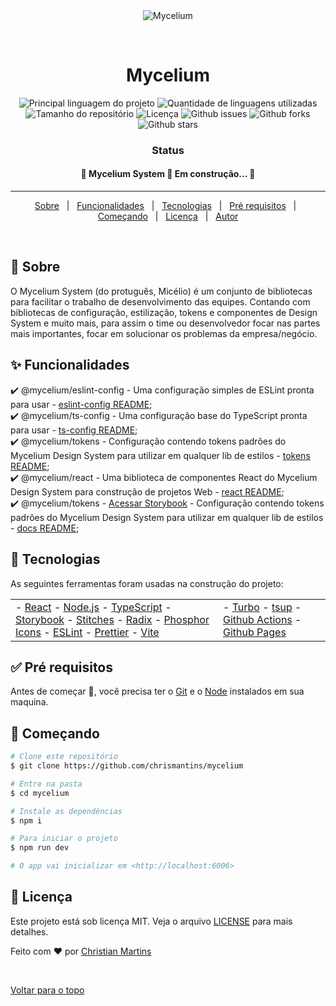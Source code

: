 <div align="center" id="top"> 
  <img src="./.github/app.gif" alt="Mycelium" />

&#xa0;

  <!-- <a href="https://mycelium.netlify.com">Demo</a> -->
</div>

<h1 align="center">Mycelium</h1>

<p align="center">
  <img alt="Principal linguagem do projeto" src="https://img.shields.io/github/languages/top/chrismantins/mycelium?color=56BEB8">

  <img alt="Quantidade de linguagens utilizadas" src="https://img.shields.io/github/languages/count/chrismantins/mycelium?color=56BEB8">

  <img alt="Tamanho do repositório" src="https://img.shields.io/github/repo-size/chrismantins/mycelium?color=56BEB8">

  <img alt="Licença" src="https://img.shields.io/github/license/chrismantins/mycelium?color=56BEB8">

  <img alt="Github issues" src="https://img.shields.io/github/issues/chrismantins/mycelium?color=56BEB8" />

  <img alt="Github forks" src="https://img.shields.io/github/forks/chrismantins/mycelium?color=56BEB8" />

  <img alt="Github stars" src="https://img.shields.io/github/stars/chrismantins/mycelium?color=56BEB8" />
</p>

<h3 align="center">Status</h1>

<h4 align="center">
	🚧  Mycelium System 🚀 Em construção...  🚧
</h4>

<hr>

<p align="center">
  <a href="#dart-sobre">Sobre</a> &#xa0; | &#xa0; 
  <a href="#sparkles-funcionalidades">Funcionalidades</a> &#xa0; | &#xa0;
  <a href="#rocket-tecnologias">Tecnologias</a> &#xa0; | &#xa0;
  <a href="#white_check_mark-pré-requisitos">Pré requisitos</a> &#xa0; | &#xa0;
  <a href="#checkered_flag-começando">Começando</a> &#xa0; | &#xa0;
  <a href="#memo-licença">Licença</a> &#xa0; | &#xa0;
  <a href="https://github.com/chrismantins" target="_blank">Autor</a>
</p>

<br>

## :dart: Sobre

O Mycelium System (do protuguês, Micélio) é um conjunto de bibliotecas para facilitar o trabalho de desenvolvimento das equipes. Contando com bibliotecas de configuração, estilização, tokens e componentes de Design System e muito mais, para assim o time ou desenvolvedor focar nas partes mais importantes, focar em solucionar os problemas da empresa/negócio.

## :sparkles: Funcionalidades

:heavy_check_mark: @mycelium/eslint-config - Uma configuração simples de ESLint pronta para usar - [eslint-config README](/packages/eslint-config/README.md); \
:heavy_check_mark: @mycelium/ts-config - Uma configuração base do TypeScript pronta para usar - [ts-config README](/packages/ts-config/README.md); \
:heavy_check_mark: @mycelium/tokens - Configuração contendo tokens padrões do Mycelium Design System para utilizar em qualquer lib de estilos - [tokens README](/packages/tokens/README.md); \
:heavy_check_mark: @mycelium/react - Uma biblioteca de componentes React do Mycelium Design System para construção de projetos Web - [react README](/packages/react/README.md); \
:heavy_check_mark: @mycelium/tokens - <a href="https://chrismantins.github.io/mycelium/" target="_blank">Acessar Storybook</a> - Configuração contendo tokens padrões do Mycelium Design System para utilizar em qualquer lib de estilos - [docs README](/packages/docs/README.md);

## :rocket: Tecnologias

As seguintes ferramentas foram usadas na construção do projeto:

<table>
  <td>
  - <a href="https://reactjs.org/" target="_blank">React</a>
  - <a href="https://nodejs.org/" target="_blank">Node.js</a>
  - <a href="https://www.typescriptlang.org/" target="_blank">TypeScript</a>
  - <a href="https://storybook.js.org/" target="_blank">Storybook</a>
  - <a href="https://stitches.dev/" target="_blank">Stitches</a>
  - <a href="https://www.radix-ui.com/" target="_blank">Radix</a>
  - <a href="phosphoricons.com/" target="_blank">Phosphor Icons</a>
  - <a href="https://eslint.org" target="_blank">ESLint</a>
  - <a href="https://prettier.io/" target="_blank">Prettier</a>
  - <a href="https://vitejs.dev/" target="_blank">Vite</a>
  </td>
  <td>
  - <a href="https://turbo.build/" target="_blank">Turbo</a>
  - <a href="https://tsup.egoist.dev/" target="_blank">tsup</a>
  - <a href="https://github.com/features/actions" target="_blank">Github Actions</a>
  - <a href="https://pages.github.com/" target="_blank">Github Pages</a>
  </td>
</table>

## :white_check_mark: Pré requisitos

Antes de começar :checkered_flag:, você precisa ter o <a href="https://git-scm.com" target="_blank">Git</a> e o <a href="https://git-scm.com" target="_blank">Node</a> instalados em sua maquina.

## :checkered_flag: Começando

```bash
# Clone este repositório
$ git clone https://github.com/chrismantins/mycelium

# Entre na pasta
$ cd mycelium

# Instale as dependências
$ npm i

# Para iniciar o projeto
$ npm run dev

# O app vai inicializar em <http://localhost:6006>
```

## :memo: Licença

Este projeto está sob licença MIT. Veja o arquivo [LICENSE](LICENSE) para mais detalhes.

Feito com :heart: por <a href="https://github.com/chrismantins" target="_blank">Christian Martins</a>

&#xa0;

<a href="#top">Voltar para o topo</a>

